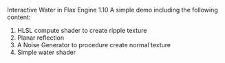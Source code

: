 Interactive Water in Flax Engine 1.10
A simple demo including the following content:
1. HLSL compute shader to create ripple texture
2. Planar reflection
3. A Noise Generator to procedure create normal texture
4. Simple water shader
